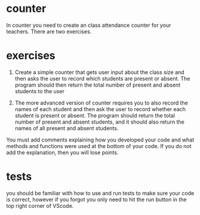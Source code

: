 # counter
In counter you need to create an class attendance counter for your teachers. There are two exercises.

# exercises
1) Create a simple counter that gets user input about the class size and then asks the user to record which students are present or absent. The program should then return the total number of present and absent students to the user

2) The more advanced version of counter requires you to also record the names of each student and then ask the user to record whether each student is present or absent. The program should return the total number of present and absent students, and it should also return the names of all present and absent students.

You must add comments explaining how you developed your code and what methods and functions were used at the bottom of your code. If you do not add the explanation, then you will lose points.

# tests
you should be familiar with how to use and run tests to make sure your code is correct, however if you forgot you only need to hit the run button in the top right corner of VScode.
